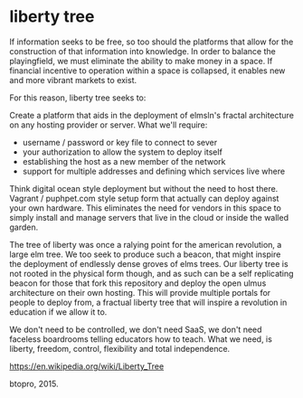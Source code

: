 # liberty tree

If information seeks to be free, so too should the platforms that allow for the construction of that information into knowledge. In order to balance the playingfield, we must eliminate the ability to make money in a space. If financial incentive to operation within a space is collapsed, it enables new and more vibrant markets to exist.

For this reason, liberty tree seeks to:

Create a platform that aids in the deployment of elmsln's fractal architecture on any hosting provider or server. What we'll require:
* username / password or key file to connect to sever
* your authorization to allow the system to deploy itself
* establishing the host as a new member of the network
* support for multiple addresses and defining which services live where

Think digital ocean style deployment but without the need to host there. Vagrant / puphpet.com style setup form that actually can deploy against your own hardware. This eliminates the need for vendors in this space to simply install and manage servers that live in the cloud or inside the walled garden.

The tree of liberty was once a ralying point for the american revolution, a large elm tree. We too seek to produce such a beacon, that might inspire the deployment of endlessly dense groves of elms trees. Our liberty tree is not rooted in the physical form though, and as such can be a self replicating beacon for those that fork this repository and deploy the open ulmus architecture on their own hosting. This will provide multiple portals for people to deploy from, a fractual liberty tree that will inspire a revolution in education if we allow it to.

We don't need to be controlled, we don't need SaaS, we don't need faceless boardrooms telling educators how to teach. What we need, is liberty, freedom, control, flexibility and total independence.

https://en.wikipedia.org/wiki/Liberty_Tree

btopro, 2015.
